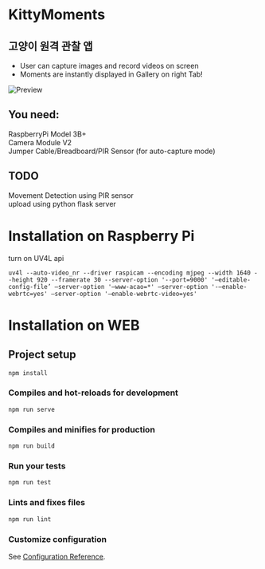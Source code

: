 # KittyMoments
## 고양이 원격 관찰 앱

- User can capture images and record videos on screen <br />
- Moments are instantly displayed in Gallery on right Tab!

![Preview](https://raw.githubusercontent.com/mandoolala/KittyMoments/master/screenshot_and_pi.png)

## You need:

RaspberryPi Model 3B+ <br />
Camera Module V2 <br />
Jumper Cable/Breadboard/PIR Sensor (for auto-capture mode) <br />

## TODO

Movement Detection using PIR sensor <br />
upload using python flask server

# Installation on Raspberry Pi

turn on UV4L api
```
uv4l --auto-video_nr --driver raspicam --encoding mjpeg --width 1640 --height 920 --framerate 30 --server-option '--port=9000' '–editable-config-file’ —server-option '–www-acao=*' —server-option '-–enable-webrtc=yes' —server-option '–enable-webrtc-video=yes'
```


# Installation on WEB

## Project setup
```
npm install
```

### Compiles and hot-reloads for development
```
npm run serve
```

### Compiles and minifies for production
```
npm run build
```

### Run your tests
```
npm run test
```

### Lints and fixes files
```
npm run lint
```

### Customize configuration
See [Configuration Reference](https://cli.vuejs.org/config/).
